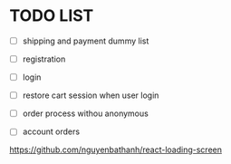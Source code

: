 # TODO LIST

- [ ] shipping and payment dummy list
- [ ] registration
- [ ] login
- [ ] restore cart session when user login
- [ ] order process withou anonymous
- [ ] account orders


https://github.com/nguyenbathanh/react-loading-screen